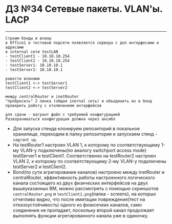 # ДЗ №34 Сетевые пакеты. VLAN'ы. LACP
--------------------------------------------------------------------------------------------
```
Строим бонды и вланы
в Office1 в тестовой подсети появляется сервера с доп интерфесами и адресами
в internal сети testLAN
- testClient1 - 10.10.10.254
- testClient2 - 10.10.10.254
- testServer1- 10.10.10.1
- testServer2- 10.10.10.1

равести вланами
testClient1 <-> testServer1
testClient2 <-> testServer2

между centralRouter и inetRouter
"пробросить" 2 линка (общая inernal сеть) и объединить их в бонд
проверить работу c отключением интерфейсов

для сдачи - вагрант файл с требуемой конфигурацией
Разворачиваться конфигурация должна через ансибл
```
- Для запуска стенда клонируем репозиторий в локальное хранилище, переходим в папку репозитория и запускаем стенд - ```vagrant up```.
- На testRouter1 настроен VLAN 1, к которому по соответствующему 1-му VLAN-у подключены(по аналогу switchport access mode) testServer1 и testClient1. Соответственно на testRouter2 настроен VLAN 2, к которому по соответствующему 2-му VLAN-у подключены testServer2 и testClient2.
- Bond(по сути агрегирование каналов) настроено между inetRouter и centralRouter, эффективность работы настроенного логического канала состоящего из двух физических интерфейсов на двух вышеуказанных ВМ, можно рассмотреть с помощью скриншотов ```centralRouter.png``` и ```testClient1.png```(папка - screens), на которых отчетливо видно, что после имитации повреждения(тест на отказоустойчивость) одного из физисечких каналов, само соединение не пропадает, поскольку второй канал продолжает выполнять функции агрегированного канала уже в одиночку.

